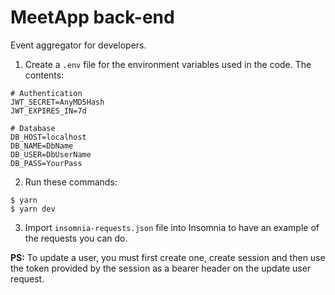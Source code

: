 # MeetApp back-end

Event aggregator for developers.

1. Create a `.env` file for the environment variables used in the code. The contents:

```.env
# Authentication
JWT_SECRET=AnyMD5Hash
JWT_EXPIRES_IN=7d

# Database
DB_HOST=localhost
DB_NAME=DbName
DB_USER=DbUserName
DB_PASS=YourPass
```

2. Run these commands:

```
$ yarn
$ yarn dev
```

3. Import `insomnia-requests.json` file into Insomnia to have an example of the requests you can do.

**PS:** To update a user, you must first create one, create session and then use the token provided by the session as a bearer header on the update user request.
